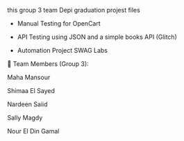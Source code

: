 this group 3 team Depi graduation projest files



- Manual Testing for OpenCart

- API Testing using JSON and a simple books API (Glitch)

- Automation Project SWAG Labs



👥 Team Members (Group 3):

Maha Mansour 

Shimaa El Sayed

Nardeen Saiid

Sally Magdy

Nour El Din Gamal
